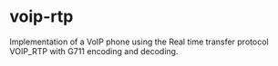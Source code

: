 # voip-rtp

Implementation of a VoIP phone using the Real time transfer protocol
VOIP_RTP with G711 encoding and decoding.
